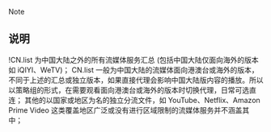 
> [!NOTE]
> ## 说明
> !CN.list 为中国大陆之外的所有流媒体服务汇总 (包括中国大陆仅面向海外的版本如 iQIYI、WeTV)；
> CN.list 一般为中国大陆的流媒体面向港澳台或海外的版本，不同于上述的汇总或独立版本，如果直接代理会影响中国大陆版内容的播放。所以以策略组的形式，在需要观看面向港澳台或海外的版本时切换代理，日常可选直连；
> 其他的以国家或地区为名的独立分流文件，如 YouTube、Netflix、Amazon Prime Video 这类覆盖地区广泛或没有进行区域限制的流媒体服务并不涵盖其中；
